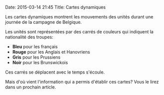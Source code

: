 Date: 2015-03-14 21:45
Title: Cartes dynamiques

Les cartes dynamiques montrent les mouvements des unités durant une journée de la campagne de Belgique. 


Les unités sont représentées par des carrés de couleurs qui indiquent la nationalité des troupes:

* **Bleu** pour les français
* **Rouge** pour les Anglais et Hanovriens
* **Gris** pour les Prussiens
* **Noir** pour les Brunswickois

Ces carrés se déplacent avec le temps s'écoule.

Mais d'où vient l'information qui a permis d'établir ces cartes?
Vous le lirez dans un prochain article.

